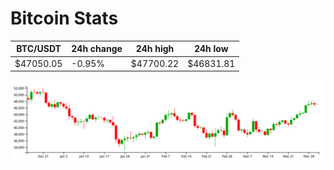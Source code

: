# Bitcoin Stats

BTC/USDT|24h change|24h high|24h low|
|---|---|---|---|
|$47050.05|-0.95%|$47700.22|$46831.81|

<img src="./chart.svg">

